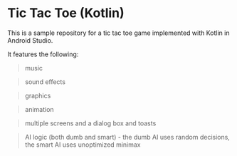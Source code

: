 # Tic Tac Toe (Kotlin)

This is a sample repository for a tic tac toe game implemented with Kotlin in Android Studio.

It features the following:
> music

> sound effects

> graphics

> animation

> multiple screens and a dialog box and toasts

> AI logic (both dumb and smart) - the dumb AI uses random decisions, the smart AI uses unoptimized minimax
